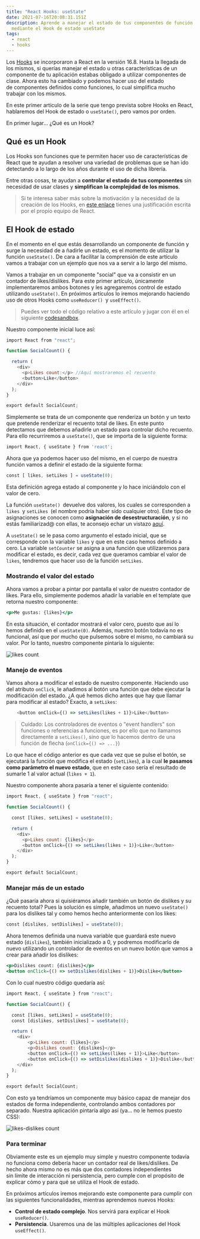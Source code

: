 ```yaml
---
title: "React Hooks: useState"
date: 2021-07-16T20:08:31.151Z
description: Aprende a manejar el estado de tus componentes de función en React
  mediante el Hook de estado useState
tags:
  - react
  - hooks
---
```

Los [Hooks](https://es.reactjs.org/docs/hooks-intro.html) se incorporaron a React en la versión 16.8. Hasta la llegada de los mismos, si querías manejar el estado u otras características de un componente de tu aplicación estabas obligado a utilizar componentes de clase. Ahora esto ha cambiado y podemos hacer uso del estado de componentes definidos como funciones, lo cual simplifica mucho trabajar con los mismos.

En este primer artículo de la serie que tengo prevista sobre Hooks en React, hablaremos del Hook de estado o `useState()`, pero vamos por orden. 

En primer lugar... ¿Qué es un Hook?

## Qué es un Hook

Los Hooks son funciones que te permiten hacer uso de características de React que te ayudan a resolver una variedad de problemas que se han ido detectando a lo largo de los años durante el uso de dicha librería.

Entre otras cosas, te ayudan a **controlar el estado de tus componentes** sin necesidad de usar clases y **simplifican la complejidad de los mismos**.

> Si te interesa saber más sobre la motivación y la necesidad de la creación de los Hooks, en [este enlace](https://es.reactjs.org/docs/hooks-intro.html#motivation) tienes una justificación escrita por el propio equipo de React.

## El Hook de estado

En el momento en el que estás desarrollando un componente de función y surge la necesidad de a    ñadirle un estado, es el momento de utilizar la función `useState()`. De cara a facilitar la comprensión de este artículo vamos a trabajar con un ejemplo que nos va a servir a lo largo del mismo.

Vamos a trabajar en un componente "social" que va a consistir en un contador de likes/dislikes. Para este primer artículo, únicamente implementaremos ambos botones y les agregaremos control de estado utilizando `useState()`. En próximos artículos lo iremos mejorando haciendo uso de otros Hooks como `useReducer() `y `useEffect()`.

> Puedes ver todo el código relativo a este artículo y jugar con él en el siguiente [codesandbox](https://codesandbox.io/s/wandering-cloud-c4cbn?file=/src/components/LikeButton.js:0-275).

Nuestro componente inicial luce así:

```jsx
import React from "react";

function SocialCount() { 

  return (
    <div> 
      <p>Likes count:</p> //Aquí mostraremos el recuento
      <button>Like</button>
    </div>
  );
}

export default SocialCount;
```

Simplemente se trata de un componente que renderiza un botón y un texto que pretende renderizar el recuento total de likes. En este punto detectamos que debemos añadirle un estado para controlar dicho recuento. Para ello recurriremos a `useState()`, que se importa de la siguiente forma:

```javascript
import React, { useState } from 'react';
```

Ahora que ya podemos hacer uso del mismo, en el cuerpo de nuestra función vamos a definir el estado de la siguiente forma:

```javascript
const [ likes, setLikes ] = useState(0);
```

Esta definición agrega estado al componente y lo hace iniciándolo con el valor de cero. 

La función `useState() `devuelve dos valores, los cuales se corresponden a `likes `y `setLikes `(el nombre podría haber sido cualquier otro). Este tipo de asignaciones se conocen como **asignación de desestructuración**, y si no estás familiarizad@ con ellas, te aconsejo echar un vistazo [aquí](https://developer.mozilla.org/es/docs/Web/JavaScript/Reference/Operators/Destructuring_assignment#descripci%C3%B3n).

A `useState()` se le pasa como argumento el estado inicial, que se corresponde con la variable `likes` y que en este caso hemos definido a cero. La variable `setCounter` se asigna a una función que utilizaremos para modificar el estado, es decir, cada vez que queramos cambiar el valor de `likes`, tendremos que hacer uso de la función `setLikes`.

### Mostrando el valor del estado

Ahora vamos a probar a pintar por pantalla el valor de nuestro contador de likes. Para ello, simplemente podemos añadir la variable en el template que retorna nuestro componente:

```jsx
<p>Me gustas: {likes}</p>
```

En esta situación, el contador mostrará el valor cero, puesto que así lo hemos definido en el `useState(0)`. Además, nuestro botón todavía no es funcional, así que por mucho que pulsemos sobre el mismo, no cambiará su valor. Por lo tanto, nuestro componente pintaría lo siguiente:

![likes count](count-0.jpg "likes count")

### Manejo de eventos

Vamos ahora a modificar el estado de nuestro componente. Haciendo uso del atributo `onClick`, le añadimos al botón una función que debe ejecutar la modificación del estado. ¿A qué hemos dicho antes que hay que llamar para modificar al estado? Exacto, a `setLikes`:

```jsx
    <button onClick={() => setLikes(likes + 1)}>Like</button>
```

>Cuidado: Los controladores de eventos o "event handlers" son funciones o referencias a funciones, es por ello que no llamamos directamente a `setLikes()`, sino que lo hacemos dentro de una función de flecha (`onClick={() => ...}`)

Lo que hace el código anterior es que cada vez que se pulse el botón, se ejecutará la función que modifica el estado (`setLikes`), a la cual **le pasamos como parámetro el nuevo estado**, que en este caso sería el resultado de sumarle 1 al valor actual (`likes + 1`).

Nuestro componente ahora pasaría a tener el siguiente contenido:

```jsx
import React, { useState } from "react";

function SocialCount() {

  const [likes, setLikes] = useState(0);

  return (
    <div>
      <p>Likes count: {likes}</p>
      <button onClick={() => setLikes(likes + 1)}>Like</button>
    </div>
  );
}

export default SocialCount;
```

### Manejar más de un estado

¿Qué pasaría ahora si quisiéramos añadir también un botón de dislikes y su recuento total? Pues la solución es simple, añadimos un nuevo `useState()` para los dislikes tal y como hemos hecho anteriormente con los likes:

```javascript
const [dislikes, setDislikes] = useState(0);
```

Ahora tenemos definida una nueva variable que guardará este nuevo estado (`dislikes`), también inicializado a 0, y podremos modificarlo de nuevo utilizando un controlador de eventos en un nuevo botón que vamos a crear para añadir los dislikes:

```jsx
<p>Dislikes count: {dislikes}</p>
<button onClick={() => setDislikes(dislikes + 1)}>Dislike</button>
```

Con lo cual nuestro código quedaría así:

```jsx
import React, { useState } from "react";

function SocialCount() {

  const [likes, setLikes] = useState(0);
  const [dislikes, setDislikes] = useState(0);

  return (
    <div>
        <p>Likes count: {likes}</p>
        <p>Dislikes count: {dislikes}</p>
        <button onClick={() => setLikes(likes + 1)}>Like</button>
        <button onClick={() => setDislikes(dislikes + 1)}>Dislike</button>
    </div>
  );
}

export default SocialCount;
```

Con esto ya tendríamos un componente muy básico capaz de manejar dos estados de forma independiente, controlando ambos contadores por separado. Nuestra aplicación pintaría algo así (ya... no le hemos puesto CSS):

![likes-dislikes count](likes-dislikes.jpg "likes-dislikes count")

### Para terminar

Obviamente este es un ejemplo muy simple y nuestro componente todavía no funciona como debería hacer un contador real de likes/dislikes. De hecho ahora mismo no es más que dos contadores independientes sin límite de interacción ni persistencia, pero cumple con el propósito de explicar cómo y para qué se utiliza el Hook de estado.

En próximos artículos iremos mejorando este componente para cumplir con las siguientes funcionalidades, mientras aprendemos nuevos Hooks:

* **Control de estado complejo**. Nos servirá para explicar el Hook `useReducer()`.
* **Persistencia**. Usaremos una de las múltiples aplicaciones del Hook `useEffect()`.